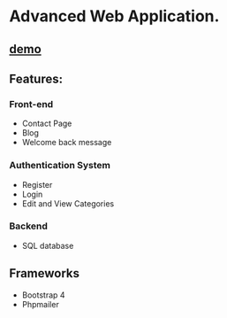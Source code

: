 # Advanced Web Application.

## [demo](http://ccuresearch.coastal.edu/spward/csci409sp18/)

## Features:
### Front-end
* Contact Page
* Blog
* Welcome back message
  
### Authentication System
* Register
* Login
* Edit and View Categories
  
### Backend
* SQL database

## Frameworks
* Bootstrap 4
* Phpmailer
